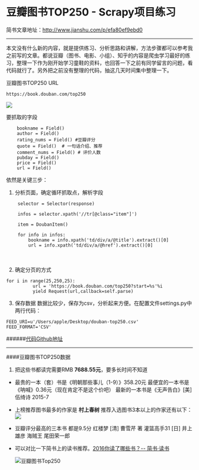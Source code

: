 # 豆瓣图书TOP250 - Scrapy项目练习

简书文章地址：http://www.jianshu.com/p/efa80ef9ebd0


----

本文没有什么新的内容，就是提供练习、分析思路和讲解，方法步骤都可以参考我之前写的文章。都说豆瓣（图书、电影、小组）、知乎的内容是爬虫学习最好的练习，整理一下作为刚开始学习童鞋的资料，也回答一下之前有同学留言的问题，看代码就行了。另外把之前没有整理的代码，抽这几天时间集中整理一下。

豆瓣图书TOP250 URL
```
https://book.douban.com/top250
```

![](http://upload-images.jianshu.io/upload_images/938707-2c57d973fd9d9f8d.png?imageMogr2/auto-orient/strip%7CimageView2/2/w/1240)


要抓取的字段
```
    bookname = Field()
    author = Field()
    rating_nums = Field() #豆瓣评分
    quote = Field()  # 一句话介绍、推荐
    comment_nums = Field() # 评价人数
    pubday = Field()
    price = Field()
    url = Field()
```

依然是关键三步：
1. 分析页面，确定循环抓取点，解析字段
  
		selector = Selector(response)

        infos = selector.xpath('//tr[@class="item"]')

        item = DoubanItem()

        for info in infos:
            bookname = info.xpath('td/div/a/@title').extract()[0]
            url = info.xpath('td/div/a/@href').extract()[0]
       
  　

2. 确定分页的方式
 
  ```
for i in range(25,250,25):
            url = 'https://book.douban.com/top250?start=%s'%i
            yield Request(url,callback=self.parse)
```
3. 保存数据
  数据比较少，保存为csv，分析起来方便。在配置文件settings.py中两行代码：
  ```
FEED_URI=u'/Users/apple/Desktop/douban-top250.csv'
FEED_FORMAT='CSV'
```

######[代码Github地址](https://github.com/ppy2790/douban)


----

####豆瓣图书TOP250数据

1. 把这些书都读完需要RMB **7688.55元**，要多长时间不知道
* 最贵的一本（套）书是《明朝那些事儿（1-9）》358.20元
  最便宜的一本书是《呐喊》0.36元（现在肯定不是这个价吧）
  最新的一本书是《无声告白》[美] 伍绮诗  2015-7
* 上榜推荐图书最多的作家是 **村上春树**
  推荐入选图书3本以上的作家还有以下：
  ![](http://upload-images.jianshu.io/upload_images/938707-c1b055b790bf9791.png?imageMogr2/auto-orient/strip%7CimageView2/2/w/1240)
* 豆瓣评分最高的三本书 都是9.5分
红楼梦	[清] 曹雪芹 著
灌篮高手31	[日] 井上雄彦
海贼王	尾田荣一郎 
* 可以对比一下简书上的读书推荐。[2016你读了哪些书？-- 简书·读书](http://www.jianshu.com/p/62e494156ed3)

  ![豆瓣图书Top250](http://upload-images.jianshu.io/upload_images/938707-3e424a839573a64d.png?imageMogr2/auto-orient/strip%7CimageView2/2/w/1240)
